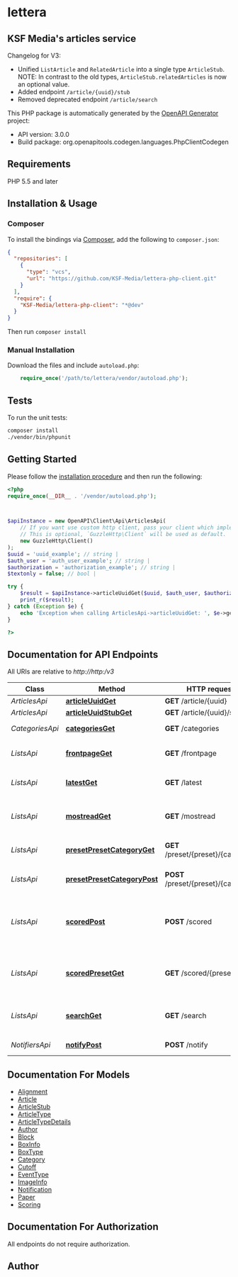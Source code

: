 # lettera

<h2>KSF Media's articles service</h2> Changelog for V3: <ul><li>Unified <code>ListArticle</code> and <code>RelatedArticle</code> into a single type <code>ArticleStub</code>. NOTE: In contrast to the old types, <code>ArticleStub.relatedArticles</code> is now an optional value.</li> <li>Added endpoint <code>/article/{uuid}/stub</code></li> <li>Removed deprecated endpoint <code>/article/search</code></li> </ul>

This PHP package is automatically generated by the [OpenAPI Generator](https://openapi-generator.tech) project:

- API version: 3.0.0
- Build package: org.openapitools.codegen.languages.PhpClientCodegen

## Requirements

PHP 5.5 and later

## Installation & Usage

### Composer

To install the bindings via [Composer](http://getcomposer.org/), add the following to `composer.json`:

```json
{
  "repositories": [
    {
      "type": "vcs",
      "url": "https://github.com/KSF-Media/lettera-php-client.git"
    }
  ],
  "require": {
    "KSF-Media/lettera-php-client": "*@dev"
  }
}
```

Then run `composer install`

### Manual Installation

Download the files and include `autoload.php`:

```php
    require_once('/path/to/lettera/vendor/autoload.php');
```

## Tests

To run the unit tests:

```bash
composer install
./vendor/bin/phpunit
```

## Getting Started

Please follow the [installation procedure](#installation--usage) and then run the following:

```php
<?php
require_once(__DIR__ . '/vendor/autoload.php');



$apiInstance = new OpenAPI\Client\Api\ArticlesApi(
    // If you want use custom http client, pass your client which implements `GuzzleHttp\ClientInterface`.
    // This is optional, `GuzzleHttp\Client` will be used as default.
    new GuzzleHttp\Client()
);
$uuid = 'uuid_example'; // string | 
$auth_user = 'auth_user_example'; // string | 
$authorization = 'authorization_example'; // string | 
$textonly = false; // bool | 

try {
    $result = $apiInstance->articleUuidGet($uuid, $auth_user, $authorization, $textonly);
    print_r($result);
} catch (Exception $e) {
    echo 'Exception when calling ArticlesApi->articleUuidGet: ', $e->getMessage(), PHP_EOL;
}

?>
```

## Documentation for API Endpoints

All URIs are relative to *http://http:/v3*

Class | Method | HTTP request | Description
------------ | ------------- | ------------- | -------------
*ArticlesApi* | [**articleUuidGet**](docs/Api/ArticlesApi.md#articleuuidget) | **GET** /article/{uuid} | 
*ArticlesApi* | [**articleUuidStubGet**](docs/Api/ArticlesApi.md#articleuuidstubget) | **GET** /article/{uuid}/stub | 
*CategoriesApi* | [**categoriesGet**](docs/Api/CategoriesApi.md#categoriesget) | **GET** /categories | Read categories
*ListsApi* | [**frontpageGet**](docs/Api/ListsApi.md#frontpageget) | **GET** /frontpage | Returns a list for a front page
*ListsApi* | [**latestGet**](docs/Api/ListsApi.md#latestget) | **GET** /latest | Returns a list of latest articles
*ListsApi* | [**mostreadGet**](docs/Api/ListsApi.md#mostreadget) | **GET** /mostread | Returns a list of most read articles
*ListsApi* | [**presetPresetCategoryGet**](docs/Api/ListsApi.md#presetpresetcategoryget) | **GET** /preset/{preset}/{category} | Load a preset model
*ListsApi* | [**presetPresetCategoryPost**](docs/Api/ListsApi.md#presetpresetcategorypost) | **POST** /preset/{preset}/{category} | Update a preset model
*ListsApi* | [**scoredPost**](docs/Api/ListsApi.md#scoredpost) | **POST** /scored | List recent articles sorted by given scoring weights
*ListsApi* | [**scoredPresetGet**](docs/Api/ListsApi.md#scoredpresetget) | **GET** /scored/{preset} | List recent articles sorted by preset scoring
*ListsApi* | [**searchGet**](docs/Api/ListsApi.md#searchget) | **GET** /search | Returns a list of search results
*NotifiersApi* | [**notifyPost**](docs/Api/NotifiersApi.md#notifypost) | **POST** /notify | Listens to OC Notifier


## Documentation For Models

 - [Alignment](docs/Model/Alignment.md)
 - [Article](docs/Model/Article.md)
 - [ArticleStub](docs/Model/ArticleStub.md)
 - [ArticleType](docs/Model/ArticleType.md)
 - [ArticleTypeDetails](docs/Model/ArticleTypeDetails.md)
 - [Author](docs/Model/Author.md)
 - [Block](docs/Model/Block.md)
 - [BoxInfo](docs/Model/BoxInfo.md)
 - [BoxType](docs/Model/BoxType.md)
 - [Category](docs/Model/Category.md)
 - [Cutoff](docs/Model/Cutoff.md)
 - [EventType](docs/Model/EventType.md)
 - [ImageInfo](docs/Model/ImageInfo.md)
 - [Notification](docs/Model/Notification.md)
 - [Paper](docs/Model/Paper.md)
 - [Scoring](docs/Model/Scoring.md)


## Documentation For Authorization

All endpoints do not require authorization.

## Author



